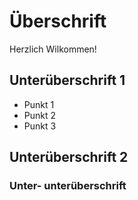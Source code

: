 # Überschrift

Herzlich Wilkommen!

## Unterüberschrift 1

- Punkt 1
- Punkt 2
- Punkt 3
## Unterüberschrift 2
### Unter- unterüberschrift
